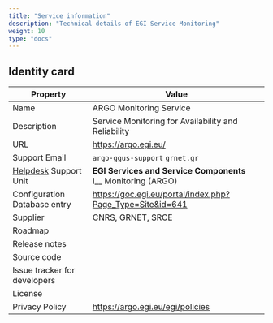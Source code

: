 ```yaml
---
title: "Service information"
description: "Technical details of EGI Service Monitoring"
weight: 10
type: "docs"
---
```


## Identity card

<!-- markdownlint-disable no-inline-html no-bare-urls -->

| Property                                | Value                                                                   |
| --------------------------------------- | ----------------------------------------------------------------------- |
| Name                                    | ARGO Monitoring Service                                                 |
| Description                             | Service Monitoring for Availability and Reliability                     |
| URL                                     | https://argo.egi.eu/                                                    |
| Support Email                           | `argo-ggus-support` <at> `grnet.gr`                                     |
| [Helpdesk](../../helpdesk) Support Unit | **EGI Services and Service Components** <br/> I\_\_ Monitoring (ARGO)   |
| Configuration Database entry            | https://goc.egi.eu/portal/index.php?Page_Type=Site&id=641               |
| Supplier                                | CNRS, GRNET, SRCE                                                       |
| Roadmap                                 |                                                                         |
| Release notes                           |                                                                         |
| Source code                             |                                                                         |
| Issue tracker for developers            |                                                                         |
| License                                 |                                                                         |
| Privacy Policy                          | https://argo.egi.eu/egi/policies                                        |

<!-- markdownlint-enable no-inline-html no-bare-urls -->
